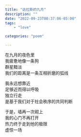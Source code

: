 ```yaml
---
title: "达拉斯的九月"
description: ""
date: "2022-09-23T00:37:06-05:00"
tags: 
    - "love"

categories: "poem"

---
```

在九月的夜色里\
我疲惫地像一条狗\
群星黯淡\
我们的距离是一条互相折磨的弧线

我永远想靠近\
足够近而得以呼吸\
独立行走\
是基于我们对于社会秩序的共同判断

于是，墙再一次砌上\
我的心门不再打开\
热力终于走到他的极限\
虚惊一场
